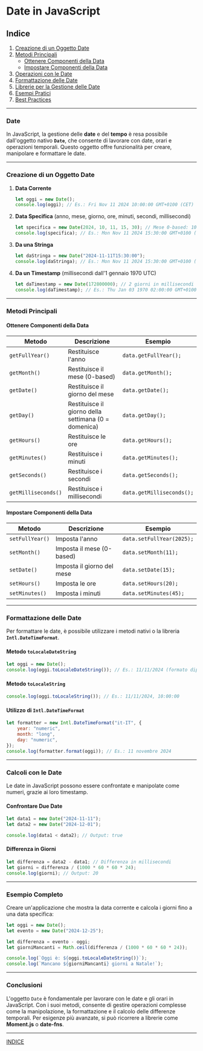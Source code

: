 # **Date in JavaScript**

## Indice
1. [Creazione di un Oggetto Date](#creazione-di-un-oggetto-date)
2. [Metodi Principali](#metodi-principali)
   - [Ottenere Componenti della Data](#ottenere-componenti-della-data)
   - [Impostare Componenti della Data](#impostare-componenti-della-data)
3. [Operazioni con le Date](#operazioni-con-le-date)
4. [Formattazione delle Date](#formattazione-delle-date)
5. [Librerie per la Gestione delle Date](#librerie-per-la-gestione-delle-date)
6. [Esempi Pratici](#esempi-pratici)
7. [Best Practices](#best-practices)

---

### **Date**

In JavaScript, la gestione delle **date** e del **tempo** è resa possibile dall'oggetto nativo **`Date`**, che consente di lavorare con date, orari e operazioni temporali. Questo oggetto offre funzionalità per creare, manipolare e formattare le date.

---

### **Creazione di un Oggetto Date**

1. **Data Corrente**
   ```javascript
   let oggi = new Date();
   console.log(oggi); // Es.: Fri Nov 11 2024 10:00:00 GMT+0100 (CET)
   ```

2. **Data Specifica** (anno, mese, giorno, ore, minuti, secondi, millisecondi)
   ```javascript
   let specifica = new Date(2024, 10, 11, 15, 30); // Mese 0-based: 10 = novembre
   console.log(specifica); // Es.: Mon Nov 11 2024 15:30:00 GMT+0100 (CET)
   ```

3. **Da una Stringa**
   ```javascript
   let daStringa = new Date("2024-11-11T15:30:00");
   console.log(daStringa); // Es.: Mon Nov 11 2024 15:30:00 GMT+0100 (CET)
   ```

4. **Da un Timestamp** (millisecondi dall'1 gennaio 1970 UTC)
   ```javascript
   let daTimestamp = new Date(172800000); // 2 giorni in millisecondi
   console.log(daTimestamp); // Es.: Thu Jan 03 1970 02:00:00 GMT+0100 (CET)
   ```

---

### **Metodi Principali**

#### **Ottenere Componenti della Data**
| Metodo                | Descrizione                                     | Esempio                          |
|-----------------------|-------------------------------------------------|----------------------------------|
| `getFullYear()`       | Restituisce l'anno                              | `data.getFullYear();`           |
| `getMonth()`          | Restituisce il mese (0-based)                   | `data.getMonth();`              |
| `getDate()`           | Restituisce il giorno del mese                  | `data.getDate();`               |
| `getDay()`            | Restituisce il giorno della settimana (0 = domenica) | `data.getDay();`           |
| `getHours()`          | Restituisce le ore                              | `data.getHours();`              |
| `getMinutes()`        | Restituisce i minuti                            | `data.getMinutes();`            |
| `getSeconds()`        | Restituisce i secondi                           | `data.getSeconds();`            |
| `getMilliseconds()`   | Restituisce i millisecondi                      | `data.getMilliseconds();`       |

#### **Impostare Componenti della Data**
| Metodo                | Descrizione                                     | Esempio                          |
|-----------------------|-------------------------------------------------|----------------------------------|
| `setFullYear()`       | Imposta l'anno                                  | `data.setFullYear(2025);`       |
| `setMonth()`          | Imposta il mese (0-based)                       | `data.setMonth(11);`            |
| `setDate()`           | Imposta il giorno del mese                      | `data.setDate(15);`             |
| `setHours()`          | Imposta le ore                                  | `data.setHours(20);`            |
| `setMinutes()`        | Imposta i minuti                                | `data.setMinutes(45);`          |

---

### **Formattazione delle Date**
Per formattare le date, è possibile utilizzare i metodi nativi o la libreria **`Intl.DateTimeFormat`**.

#### **Metodo `toLocaleDateString`**
```javascript
let oggi = new Date();
console.log(oggi.toLocaleDateString()); // Es.: 11/11/2024 (formato dipende dalla località)
```

#### **Metodo `toLocaleString`**
```javascript
console.log(oggi.toLocaleString()); // Es.: 11/11/2024, 10:00:00
```

#### **Utilizzo di `Intl.DateTimeFormat`**
```javascript
let formatter = new Intl.DateTimeFormat("it-IT", {
    year: "numeric",
    month: "long",
    day: "numeric",
});
console.log(formatter.format(oggi)); // Es.: 11 novembre 2024
```

---

### **Calcoli con le Date**
Le date in JavaScript possono essere confrontate e manipolate come numeri, grazie ai loro timestamp.

#### **Confrontare Due Date**
```javascript
let data1 = new Date("2024-11-11");
let data2 = new Date("2024-12-01");

console.log(data1 < data2); // Output: true
```

#### **Differenza in Giorni**
```javascript
let differenza = data2 - data1; // Differenza in millisecondi
let giorni = differenza / (1000 * 60 * 60 * 24);
console.log(giorni); // Output: 20
```

---

### **Esempio Completo**

Creare un'applicazione che mostra la data corrente e calcola i giorni fino a una data specifica:

```javascript
let oggi = new Date();
let evento = new Date("2024-12-25");

let differenza = evento - oggi;
let giorniMancanti = Math.ceil(differenza / (1000 * 60 * 60 * 24));

console.log(`Oggi è: ${oggi.toLocaleDateString()}`);
console.log(`Mancano ${giorniMancanti} giorni a Natale!`);
```

---

### **Conclusioni**
L'oggetto `Date` è fondamentale per lavorare con le date e gli orari in JavaScript. Con i suoi metodi, consente di gestire operazioni complesse come la manipolazione, la formattazione e il calcolo delle differenze temporali. Per esigenze più avanzate, si può ricorrere a librerie come **Moment.js** o **date-fns**.

--- 
[INDICE](README.md)